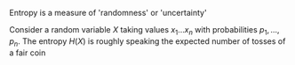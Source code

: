 Entropy is a measure of 'randomness' or 'uncertainty'

Consider a random variable $X$ taking values $x_{1}\dots x_{n}$ with probabilities $p_{1},\dots,p_{n}$. The entropy $H(X)$ is roughly speaking the expected number of tosses of a fair coin 